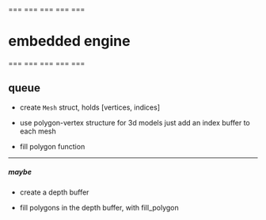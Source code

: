 === === === === ===
# embedded engine #
=== === === === ===

## queue ##

 - create `Mesh` struct, holds [vertices, indices]

 - use polygon-vertex structure for 3d models
    just add an index buffer to each mesh

 - fill polygon function

---

##### maybe #####

 - create a depth buffer

 - fill polygons in the depth buffer, with fill_polygon


